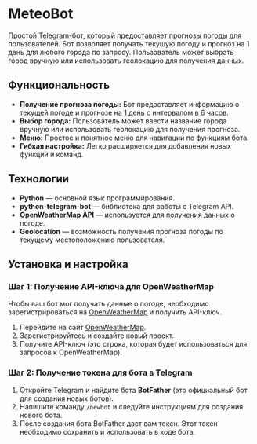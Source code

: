 # MeteoBot
Простой Telegram-бот, который предоставляет прогнозы погоды для пользователей. Бот позволяет получать текущую погоду и прогноз на 1 день для любого города по запросу. Пользователь может выбрать город вручную или использовать геолокацию для получения данных.

## Функциональность
- **Получение прогноза погоды:** Бот предоставляет информацию о текущей погоде и прогнозе на 1 день с интервалом в 6 часов.
- **Выбор города:** Пользователь может ввести название города вручную или использовать геолокацию для получения прогноза.
- **Меню:** Простое и понятное меню для навигации по функциям бота.
- **Гибкая настройка:** Легко расширяется для добавления новых функций и команд.
## Технологии
- **Python** — основной язык программирования.
- **python-telegram-bot** — библиотека для работы с Telegram API.
- **OpenWeatherMap API** — используется для получения данных о погоде.
- **Geolocation** — возможность получения прогноза погоды по текущему местоположению пользователя.

## Установка и настройка

### Шаг 1: Получение API-ключа для OpenWeatherMap

Чтобы ваш бот мог получать данные о погоде, необходимо зарегистрироваться на [OpenWeatherMap](https://openweathermap.org/) и получить API-ключ.

1. Перейдите на сайт [OpenWeatherMap](https://openweathermap.org/).
2. Зарегистрируйтесь и создайте новый проект.
3. Получите API-ключ (это строка, которая будет использоваться для запросов к OpenWeatherMap).

### Шаг 2: Получение токена для бота в Telegram

1. Откройте Telegram и найдите бота **BotFather** (это официальный бот для создания новых ботов).
2. Напишите команду `/newbot` и следуйте инструкциям для создания нового бота.
3. После создания бота BotFather даст вам токен. Этот токен необходимо сохранить и использовать в коде бота.
